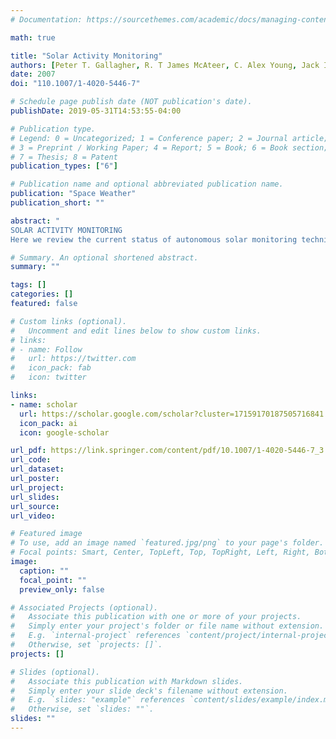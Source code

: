 ```yaml
---
# Documentation: https://sourcethemes.com/academic/docs/managing-content/

math: true

title: "Solar Activity Monitoring"
authors: [Peter T. Gallagher, R. T James McAteer, C. Alex Young, Jack Ireland, rjh, Paul Conlon]
date: 2007
doi: "110.1007/1-4020-5446-7"

# Schedule page publish date (NOT publication's date).
publishDate: 2019-05-31T14:53:55-04:00

# Publication type.
# Legend: 0 = Uncategorized; 1 = Conference paper; 2 = Journal article;
# 3 = Preprint / Working Paper; 4 = Report; 5 = Book; 6 = Book section;
# 7 = Thesis; 8 = Patent
publication_types: ["6"]

# Publication name and optional abbreviated publication name.
publication: "Space Weather"
publication_short: ""

abstract: "
SOLAR ACTIVITY MONITORING
Here we review the current status of autonomous solar monitoring techniques of relevance to space weather. The application of these techniques to up-coming missions are discussed.  The techniques used to monitor solar activity depend on many factors, such as time- or size-scale, or region of interest. In the photosphere, sunspots are visible as well-defined, dark features, which in many cases can be identified and extracted using standard image processing techniques, such as intensity thresholding. CMEs, on the other hand, require more advanced methods, primarily due to their high speed, diffuse structure and complex morphology. The following chapter therefore considers the methods employed to analyse and monitor the distinct structures visible in the photosphere, chromosphere and corona.  "

# Summary. An optional shortened abstract.
summary: ""

tags: []
categories: []
featured: false

# Custom links (optional).
#   Uncomment and edit lines below to show custom links.
# links:
# - name: Follow
#   url: https://twitter.com
#   icon_pack: fab
#   icon: twitter

links:
- name: scholar
  url: https://scholar.google.com/scholar?cluster=17159170187505716841
  icon_pack: ai
  icon: google-scholar

url_pdf: https://link.springer.com/content/pdf/10.1007/1-4020-5446-7_3.pdf
url_code:
url_dataset:
url_poster:
url_project:
url_slides:
url_source:
url_video:

# Featured image
# To use, add an image named `featured.jpg/png` to your page's folder. 
# Focal points: Smart, Center, TopLeft, Top, TopRight, Left, Right, BottomLeft, Bottom, BottomRight.
image:
  caption: ""
  focal_point: ""
  preview_only: false

# Associated Projects (optional).
#   Associate this publication with one or more of your projects.
#   Simply enter your project's folder or file name without extension.
#   E.g. `internal-project` references `content/project/internal-project/index.md`.
#   Otherwise, set `projects: []`.
projects: []

# Slides (optional).
#   Associate this publication with Markdown slides.
#   Simply enter your slide deck's filename without extension.
#   E.g. `slides: "example"` references `content/slides/example/index.md`.
#   Otherwise, set `slides: ""`.
slides: ""
---
```

